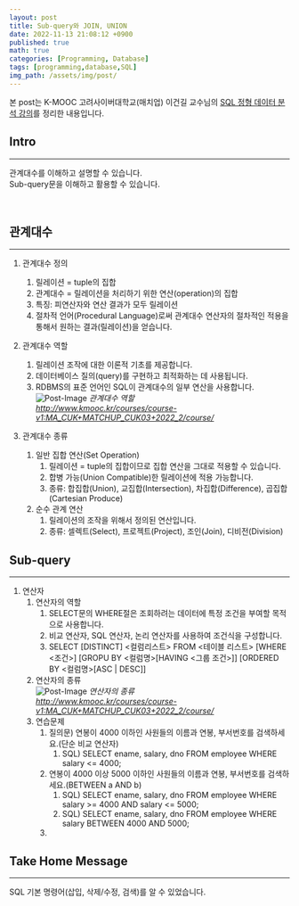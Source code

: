 ```yaml
---
layout: post
title: Sub-query와 JOIN, UNION
date: 2022-11-13 21:08:12 +0900
published: true
math: true
categories: [Programming, Database]
tags: [programming,database,SQL]
img_path: /assets/img/post/
---
```


본 post는 K-MOOC 고려사이버대학교(매치업) 이건길 교수님의 [SQL 정형 데이터 분석 강의](http://www.kmooc.kr/courses/course-v1:MA_CUK+MATCHUP_CUK03+2022_2/course/, "SQL 정형 데이터 분석 강의")를 정리한 내용입니다.


## Intro
***   
관계대수를 이해하고 설명할 수 있습니다.   
Sub-query문을 이해하고 활용할 수 있습니다.  

<br>


## 관계대수
***
1. 관계대수 정의  
   1. 릴레이션 = tuple의 집합  
   2. 관계대수 = 릴레이션을 처리하기 위한 연산(operation)의 집합  
   3. 특징: 피연산자와 연산 결과가 모두 릴레이션  
   4. 절차적 언어(Procedural Language)로써 관계대수 연산자의 절차적인 적용을 통해서 원하는 결과(릴레이션)을 얻습니다.  
2. 관계대수 역할  
   1. 릴레이션 조작에 대한 이론적 기초를 제공합니다.  
   2. 데이터베이스 질의(query)를 구현하고 최적화하는 데 사용됩니다.  
   3. RDBMS의 표준 언어인 SQL이 관계대수의 일부 연산을 사용합니다.  
![Post-Image](DBMS-DB40.png)
_관계대수 역할<br>
http://www.kmooc.kr/courses/course-v1:MA_CUK+MATCHUP_CUK03+2022_2/course/_   

3. 관계대수 종류  
   1. 일반 집합 연산(Set Operation)  
      1. 릴레이션 = tuple의 집합이므로 집합 연산을 그대로 적용할 수 있습니다.  
      2. 합병 가능(Union Compatible)한 릴레이션에 적용 가능합니다.  
      3. 종류: 합집합(Union), 교집합(Intersection), 차집합(Difference), 곱집합(Cartesian Produce)  
   2. 순수 관계 연산  
      1. 릴레이션의 조작을 위해서 정의된 연산입니다.  
      2. 종류: 셀렉트(Select), 프로젝트(Project), 조인(Join), 디비전(Division)  
   
## Sub-query
***
1. 연산자  
   1. 연산자의 역할  
      1. SELECT문의 WHERE절은 조회하려는 데이터에 특정 조건을 부여할 목적으로 사용합니다.  
      2. 비교 연산자, SQL 연산자, 논리 연산자를 사용하여 조건식을 구성합니다.  
      3. SELECT [DISTINCT] <컬럼리스트>
      FROM <테이블 리스트>
      [WHERE <조건>]
      [GROPU BY <컬럼명>[HAVING <그룹 조건>]]
      [ORDERED BY <컬럼명>[ASC | DESC]]  
   2. 연산자의 종류  
![Post-Image](DBMS-DB41.png)
_연산자의 종류<br>
http://www.kmooc.kr/courses/course-v1:MA_CUK+MATCHUP_CUK03+2022_2/course/_   
   3. 연습문제   
      1. 질의문) 연봉이 4000 이하인 사원들의 이름과 연봉, 부서번호를 검색하세요.(단순 비교 연산자)
         1. SQL) SELECT ename, salary, dno FROM employee WHERE salary <= 4000;  
      2. 연봉이 4000 이상 5000 이하인 사원들의 이름과 연봉, 부서번호를 검색하세요.(BETWEEN a AND b)  
         1. SQL) SELECT ename, salary, dno FROM employee WHERE salary >= 4000 AND salary <= 5000;  
         2. SQL) SELECT ename, salary, dno FROM employee WHERE salary BETWEEN 4000 AND 5000;  
      3.        

## Take Home Message
***   
SQL 기본 명령어(삽입, 삭제/수정, 검색)를 알 수 있었습니다.